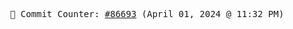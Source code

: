 <p align="center">
    <samp>
        📮 Commit Counter: <a href="https://github.com/Javascript-void0/Javascript-void0/commits/main">#86693</a> (April 01, 2024 @ 11:32 PM)
    </samp>
</p>